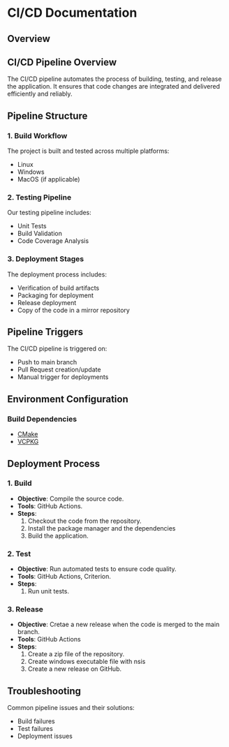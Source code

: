 # CI/CD Documentation

## Overview

## CI/CD Pipeline Overview
The CI/CD pipeline automates the process of building, testing, and release the application. It ensures that code changes are integrated and delivered efficiently and reliably.

## Pipeline Structure

### 1. Build Workflow

The project is built and tested across multiple platforms:
- Linux
- Windows
- MacOS (if applicable)

### 2. Testing Pipeline

Our testing pipeline includes:
- Unit Tests
- Build Validation
- Code Coverage Analysis

### 3. Deployment Stages

The deployment process includes:
- Verification of build artifacts
- Packaging for deployment
- Release deployment
- Copy of the code in a mirror repository

## Pipeline Triggers

The CI/CD pipeline is triggered on:
- Push to main branch
- Pull Request creation/update
- Manual trigger for deployments

## Environment Configuration

### Build Dependencies
- [CMake](https://cmake.org/)
- [VCPKG](https://vcpkg.io/en/)

## Deployment Process

### 1. Build
- **Objective**: Compile the source code.
- **Tools**: GitHub Actions.
- **Steps**:
    1. Checkout the code from the repository.
    2. Install the package manager and the dependencies
    3. Build the application.

### 2. Test
- **Objective**: Run automated tests to ensure code quality.
- **Tools**: GitHub Actions, Criterion.
- **Steps**:
    1. Run unit tests.

### 3. Release
- **Objective**: Cretae a new release when the code is merged to the main branch.
- **Tools**: GitHub Actions
- **Steps**:
    1. Create a zip file of the repository.
    2. Create windows executable file with nsis
    3. Create a new release on GitHub.

## Troubleshooting

Common pipeline issues and their solutions:
- Build failures
- Test failures
- Deployment issues